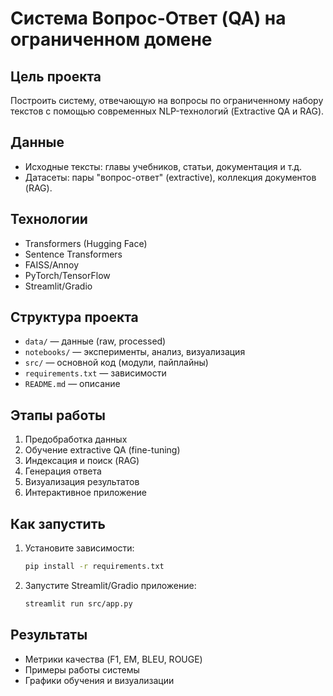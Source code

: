 # Система Вопрос-Ответ (QA) на ограниченном домене

## Цель проекта
Построить систему, отвечающую на вопросы по ограниченному набору текстов с помощью современных NLP-технологий (Extractive QA и RAG).

## Данные
- Исходные тексты: главы учебников, статьи, документация и т.д.
- Датасеты: пары "вопрос-ответ" (extractive), коллекция документов (RAG).

## Технологии
- Transformers (Hugging Face)
- Sentence Transformers
- FAISS/Annoy
- PyTorch/TensorFlow
- Streamlit/Gradio

## Структура проекта
- `data/` — данные (raw, processed)
- `notebooks/` — эксперименты, анализ, визуализация
- `src/` — основной код (модули, пайплайны)
- `requirements.txt` — зависимости
- `README.md` — описание

## Этапы работы
1. Предобработка данных
2. Обучение extractive QA (fine-tuning)
3. Индексация и поиск (RAG)
4. Генерация ответа
5. Визуализация результатов
6. Интерактивное приложение

## Как запустить
1. Установите зависимости:
   ```bash
   pip install -r requirements.txt
   ```
2. Запустите Streamlit/Gradio приложение:
   ```bash
   streamlit run src/app.py
   ```

## Результаты
- Метрики качества (F1, EM, BLEU, ROUGE)
- Примеры работы системы
- Графики обучения и визуализации

